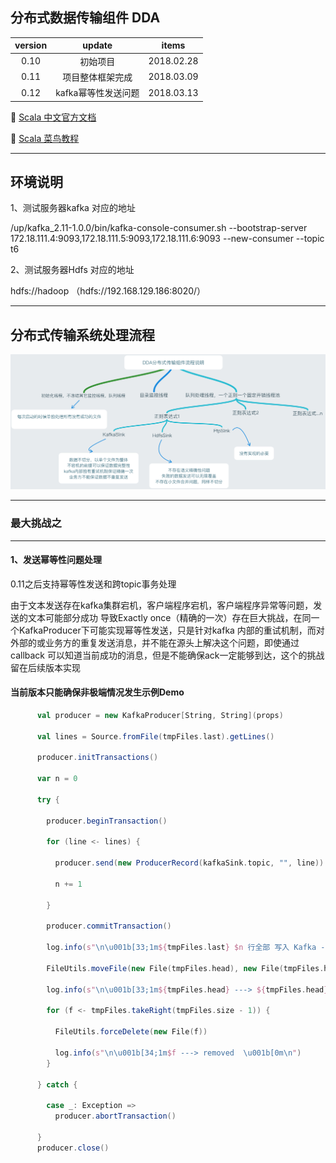 ## 分布式数据传输组件 DDA

version | update | items 
:--: | :--: | :--:
0.10 | 初始项目| 2018.02.28
0.11 | 项目整体框架完成|2018.03.09
0.12 | kafka幂等性发送问题| 2018.03.13

🔗 [Scala 中文官方文档](http://docs.scala-lang.org/zh-cn/overviews/)

🔗 [Scala 菜鸟教程](http://www.runoob.com/scala/scala-tutorial.html)

-----
## 环境说明

1、测试服务器kafka 对应的地址

/up/kafka_2.11-1.0.0/bin/kafka-console-consumer.sh --bootstrap-server 172.18.111.4:9093,172.18.111.5:9093,172.18.111.6:9093 --new-consumer --topic t6

2、测试服务器Hdfs 对应的地址

hdfs://hadoop （hdfs://192.168.129.186:8020/）

-----
## 分布式传输系统处理流程

![Alt text](https://github.com/gus67/dda-scala/blob/master/src/main/resources/1.png)

-----

### 最大挑战之

-----

#### 1、发送幂等性问题处理

0.11之后支持幂等性发送和跨topic事务处理

   由于文本发送存在kafka集群宕机，客户端程序宕机，客户端程序异常等问题，发送的文本可能部分成功
导致Exactly once（精确的一次）存在巨大挑战，在同一个KafkaProducer下可能实现幂等性发送，只是针对kafka
内部的重试机制，而对外部的或业务方的重复发送消息，并不能在源头上解决这个问题，即使通过callback
可以知道当前成功的消息，但是不能确保ack一定能够到达，这个的挑战留在后续版本实现

#### 当前版本只能确保非极端情况发生示例Demo

```scala
      val producer = new KafkaProducer[String, String](props)

      val lines = Source.fromFile(tmpFiles.last).getLines()

      producer.initTransactions()

      var n = 0

      try {

        producer.beginTransaction()

        for (line <- lines) {

          producer.send(new ProducerRecord(kafkaSink.topic, "", line))

          n += 1

        }

        producer.commitTransaction()

        log.info(s"\n\u001b[33;1m${tmpFiles.last} $n 行全部 写入 Kafka ---> ${kafkaSink.bootServr}/${kafkaSink.topic} 成功  \u001b[0m\n")

        FileUtils.moveFile(new File(tmpFiles.head), new File(tmpFiles.head + ".COMPLETED"))

        log.info(s"\n\u001b[33;1m${tmpFiles.head} ---> ${tmpFiles.head}.COMPLETED  \u001b[0m\n")

        for (f <- tmpFiles.takeRight(tmpFiles.size - 1)) {

          FileUtils.forceDelete(new File(f))

          log.info(s"\n\u001b[34;1m$f ---> removed  \u001b[0m\n")
        }

      } catch {

        case _: Exception =>
          producer.abortTransaction()

      }
      producer.close()
```

